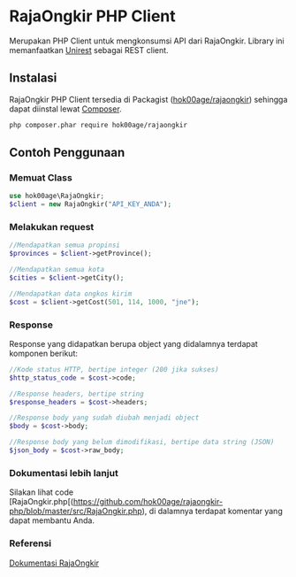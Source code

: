 # RajaOngkir PHP Client
Merupakan PHP Client untuk mengkonsumsi API dari RajaOngkir. Library ini memanfaatkan [Unirest](http://unirest.io/php.html) sebagai REST client.
## Instalasi
RajaOngkir PHP Client tersedia di Packagist ([hok00age/rajaongkir](https://packagist.org/packages/hok00age/rajaongkir)) sehingga dapat diinstal lewat [Composer](http://getcomposer.org/).
```bash
php composer.phar require hok00age/rajaongkir
```
## Contoh Penggunaan
### Memuat Class
```php
use hok00age\RajaOngkir;
$client = new RajaOngkir("API_KEY_ANDA");
```
### Melakukan request
```php
//Mendapatkan semua propinsi
$provinces = $client->getProvince();

//Mendapatkan semua kota
$cities = $client->getCity();

//Mendapatkan data ongkos kirim
$cost = $client->getCost(501, 114, 1000, "jne");
```
### Response
Response yang didapatkan berupa object yang didalamnya terdapat komponen berikut:
```php
//Kode status HTTP, bertipe integer (200 jika sukses)
$http_status_code = $cost->code;

//Response headers, bertipe string
$response_headers = $cost->headers;

//Response body yang sudah diubah menjadi object
$body = $cost->body;

//Response body yang belum dimodifikasi, bertipe data string (JSON)
$json_body = $cost->raw_body;
```
### Dokumentasi lebih lanjut
Silakan lihat code [RajaOngkir.php[(https://github.com/hok00age/rajaongkir-php/blob/master/src/RajaOngkir.php), di dalamnya terdapat komentar yang dapat membantu Anda.
### Referensi
[Dokumentasi RajaOngkir](http://rajaongkir.com/dokumentasi)